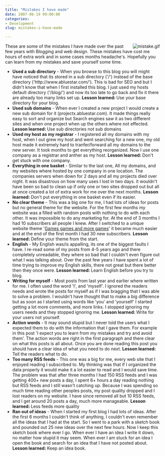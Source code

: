 ```yaml
---
title: "Mistakes I have made"
date: 2007-06-19 09:00:00
categories:
- Development
slug: mistakes-i-have-made

---
```


<a href="/public/uploads/2007/06/mistake.gif" title="mistake.gif"><img src="/public/uploads/2007/06/mistake.thumbnail.gif" alt="mistake.gif" align="right" /></a>These are some of the mistakes I have made over the past few years with Blogging and web design. These mistakes have cost me hours of extra work and in some cases months headache's. Hopefully you can learn from my mistakes and save yourself some time.
<ul>
	<li><strong>Used a sub directory</strong> - When you browse to this blog you will might have noticed that its stored in a sub directory ('/') instead of the base directory ('http://www.abluestar.com/'). This is bad for SEO and but I didn't know that when I first installed this blog.  I just used my hosts default directory ('/blog/') and now its too late to go back and fix it there are already too many links set up.
<strong>Lesson learned: </strong>Use your base directory for your blog.</li>
	<li><strong>Used sub domains</strong> - When ever I created a new project I would create a new sub domain for it (projectx.abluestar.com). It made things really easy to sort and organize but Search engines saw it as two different sites and when one project when up the others where not effected.
<strong>Lesson learned: </strong>Use sub directories not sub domains<strong> </strong></li>
	<li><strong>Used my host as my registrar</strong> - I registered all my domains with my host, when I out grew my host and went searching for a new one, my old host made it extremely hard to tranfer/forward all my domains to the new server. It took months to get everything reorganized. Now I use one company as a registrar and anther as my host. <strong>
</strong><strong>Lesson learned: </strong>Don't get stuck with one company.<strong> </strong></li>
	<li><strong>Everything in one basket</strong> - Similar to the last one, All my domains, and my websites where hosted by one company in one location. The companies servers when down for 2 days and all my projects died over night. It was disastrous on how many uses I lost in two days. it wouldn't have been so bad to clean up if only one or two sites dropped out but all at once created a lot of extra work for me over the next months. <strong>
</strong><strong>Lesson learned: </strong>Don't put everything in one basket even if its easier.</li>
	<li><strong>No clear theme</strong> - This was a big one for me, I had lots of ideas for posts but no general theme for the website. For the first few months my website was a filled with random posts with nothing to do with each other. It was impossible to do any marketing for. At the end of 3 months I had 10 subscribers all people I knew. After I switched to a unique  website theme '<a href="http://www.abluestar.com/games/">Games games and more games</a>' it became much easier and at the end of the first month I had 30 new subscribers.
<strong>Lesson learned: </strong>Define your theme from the start.</li>
	<li><strong>English</strong> - My English was/is appalling, its one of the biggest faults I have. I re-read some of my posts from 4-5 years ago and there completely unreadable, they where so bad that I couldn't even figure out what I was talking about. Over the past few years I have spent a lot of time trying to improve my English skills, there not great but there better then they once were. <strong>
</strong><strong>Lesson learned: </strong>Learn English before you try to blog.</li>
	<li><strong>Writing for myself</strong> - Most posts from last year and earlier where written for me. I often used the word 'I', and 'myself'. I ignored the readers needs and wrote the posts for myself as if I was bragging that I was able to solve a problem. I wouldn't have thought that to make a big difference but as soon as I started using words like 'you' and 'yourself' I started getting a lot more comments, and more links. I stopped ignoring my users needs and they stopped ignoring me. <strong>
</strong><strong>Lesson learned: </strong>Write for your users not yourself.</li>
	<li><strong>Action words</strong> - It may sound stupid but I never told the users what I expected them to do with the information that I gave them.  For example in this post 'I expect you to learn from my mistakes and try and avoid them'. The action words are right in the first paragraph and there clear on what this posts is all about. Once you are done reading this post you should have a clear idea of what you need to do next. <strong>
</strong><strong>Lesson learned: </strong>Tell the readers what to do.</li>
	<li><strong>Too many RSS feeds</strong> - This one was a big for me, every web site that I enjoyed reading I subscribed to. My thinking was that if I organized the data properly it would make it a lot easier to read and I would save time. The problem was that after three months I had 150 RSS feeds and I was getting 400+ new posts a day, I spent 6+ hours a day reading nothing but RSS feeds and I still wasn't catching up. Because I was spending so much time reading other peoples posts, my post quality dropped and I lost readers on my website. I have since removed all but 10 RSS feeds, and I get around 20 posts a day, much more manageable. <strong>
</strong><strong>Lesson learned: </strong>Less feeds more quality</li>
	<li><strong>Ran out of ideas</strong> - When I started my first blog I had lots of ideas. After the first 6 months I couldn't think of anything, I couldn't even remember all the ideas that I had at the start. So I went to a park with a sketch book and pounded out 25 new ideas over the next few hours. Now I keep this sketch book where ever I go. When ever I have an idea I write it down, no matter how stupid it may seem.  When ever I am stuck for an idea I open the book and search for an idea that I have not posted about. <strong>
</strong><strong>Lesson learned: </strong>Keep an idea book.<strong> </strong></li>
</ul>
